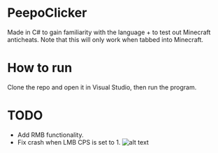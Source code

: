 # PeepoClicker
Made in C# to gain familiarity with the language + to test out Minecraft anticheats. Note that this will only work when tabbed into Minecraft.

# How to run
Clone the repo and open it in Visual Studio, then run the program.

# TODO
- Add RMB functionality.
- Fix crash when LMB CPS is set to 1.
![alt text](https://i.imgur.com/lnEhkso.png)
